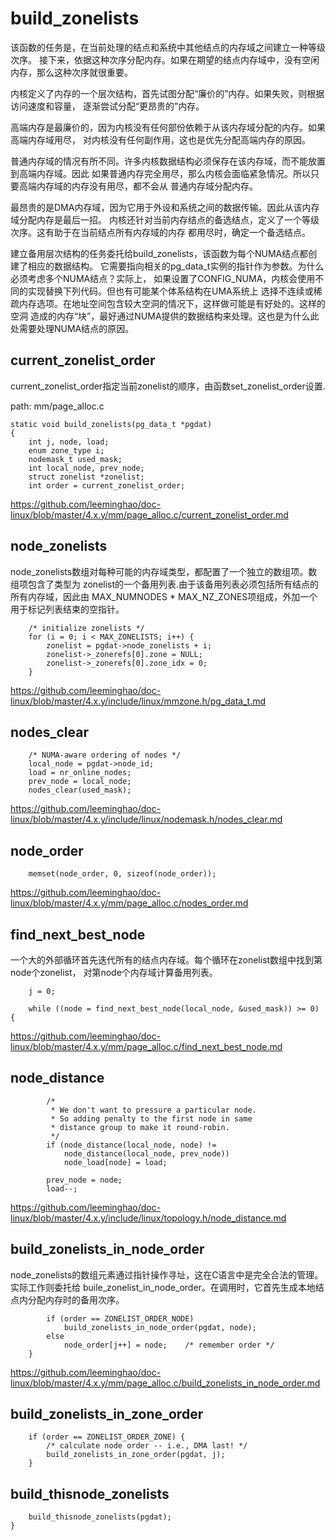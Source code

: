 build_zonelists
========================================

该函数的任务是，在当前处理的结点和系统中其他结点的内存域之间建立一种等级次序。
接下来，依据这种次序分配内存。如果在期望的结点内存域中，没有空闲内存，那么这种次序就很重要。

内核定义了内存的一个层次结构，首先试图分配“廉价的”内存。如果失败，则根据访问速度和容量，
逐渐尝试分配“更昂贵的”内存。

高端内存是最廉价的，因为内核没有任何部份依赖于从该内存域分配的内存。如果高端内存域用尽，
对内核没有任何副作用，这也是优先分配高端内存的原因。

普通内存域的情况有所不同。许多内核数据结构必须保存在该内存域，而不能放置到高端内存域。因此
如果普通内存完全用尽，那么内核会面临紧急情况。所以只要高端内存域的内存没有用尽，都不会从
普通内存域分配内存。

最昂贵的是DMA内存域，因为它用于外设和系统之间的数据传输。因此从该内存域分配内存是最后一招。
内核还针对当前内存结点的备选结点，定义了一个等级次序。这有助于在当前结点所有内存域的内存
都用尽时，确定一个备选结点。

建立备用层次结构的任务委托给build_zonelists，该函数为每个NUMA结点都创建了相应的数据结构。
它需要指向相关的pg_data_t实例的指针作为参数。为什么必须考虑多个NUMA结点？实际上，
如果设置了CONFIG_NUMA，内核会使用不同的实现替换下列代码。但也有可能某个体系结构在UMA系统上
选择不连续或稀疏内存选项。在地址空间包含较大空洞的情况下，这样做可能是有好处的。这样的空洞
造成的内存“块”，最好通过NUMA提供的数据结构来处理。这也是为什么此处需要处理NUMA结点的原因。

current_zonelist_order
----------------------------------------

current_zonelist_order指定当前zonelist的顺序，由函数set_zonelist_order设置.

path: mm/page_alloc.c
```
static void build_zonelists(pg_data_t *pgdat)
{
    int j, node, load;
    enum zone_type i;
    nodemask_t used_mask;
    int local_node, prev_node;
    struct zonelist *zonelist;
    int order = current_zonelist_order;
```

https://github.com/leeminghao/doc-linux/blob/master/4.x.y/mm/page_alloc.c/current_zonelist_order.md

node_zonelists
----------------------------------------

node_zonelists数组对每种可能的内存域类型，都配置了一个独立的数组项。数组项包含了类型为
zonelist的一个备用列表.由于该备用列表必须包括所有结点的所有内存域，因此由
MAX_NUMNODES * MAX_NZ_ZONES项组成，外加一个用于标记列表结束的空指针。

```
    /* initialize zonelists */
    for (i = 0; i < MAX_ZONELISTS; i++) {
        zonelist = pgdat->node_zonelists + i;
        zonelist->_zonerefs[0].zone = NULL;
        zonelist->_zonerefs[0].zone_idx = 0;
    }
```

https://github.com/leeminghao/doc-linux/blob/master/4.x.y/include/linux/mmzone.h/pg_data_t.md

nodes_clear
----------------------------------------

```
    /* NUMA-aware ordering of nodes */
    local_node = pgdat->node_id;
    load = nr_online_nodes;
    prev_node = local_node;
    nodes_clear(used_mask);
```

https://github.com/leeminghao/doc-linux/blob/master/4.x.y/include/linux/nodemask.h/nodes_clear.md

node_order
----------------------------------------

```
    memset(node_order, 0, sizeof(node_order));
```

https://github.com/leeminghao/doc-linux/blob/master/4.x.y/mm/page_alloc.c/nodes_order.md

find_next_best_node
----------------------------------------

一个大的外部循环首先迭代所有的结点内存域。每个循环在zonelist数组中找到第node个zonelist，
对第node个内存域计算备用列表。

```
    j = 0;

    while ((node = find_next_best_node(local_node, &used_mask)) >= 0) {
```

https://github.com/leeminghao/doc-linux/blob/master/4.x.y/mm/page_alloc.c/find_next_best_node.md

node_distance
----------------------------------------

```
        /*
         * We don't want to pressure a particular node.
         * So adding penalty to the first node in same
         * distance group to make it round-robin.
         */
        if (node_distance(local_node, node) !=
            node_distance(local_node, prev_node))
            node_load[node] = load;

        prev_node = node;
        load--;
```

https://github.com/leeminghao/doc-linux/blob/master/4.x.y/include/linux/topology.h/node_distance.md

build_zonelists_in_node_order
----------------------------------------

node_zonelists的数组元素通过指针操作寻址，这在C语言中是完全合法的管理。实际工作则委托给
buile_zonelist_in_node_order。在调用时，它首先生成本地结点内分配内存时的备用次序。

```
        if (order == ZONELIST_ORDER_NODE)
            build_zonelists_in_node_order(pgdat, node);
        else
            node_order[j++] = node;    /* remember order */
    }
```

https://github.com/leeminghao/doc-linux/blob/master/4.x.y/mm/page_alloc.c/build_zonelists_in_node_order.md

build_zonelists_in_zone_order
----------------------------------------

```
    if (order == ZONELIST_ORDER_ZONE) {
        /* calculate node order -- i.e., DMA last! */
        build_zonelists_in_zone_order(pgdat, j);
    }
```

build_thisnode_zonelists
----------------------------------------

```
    build_thisnode_zonelists(pgdat);
}
```